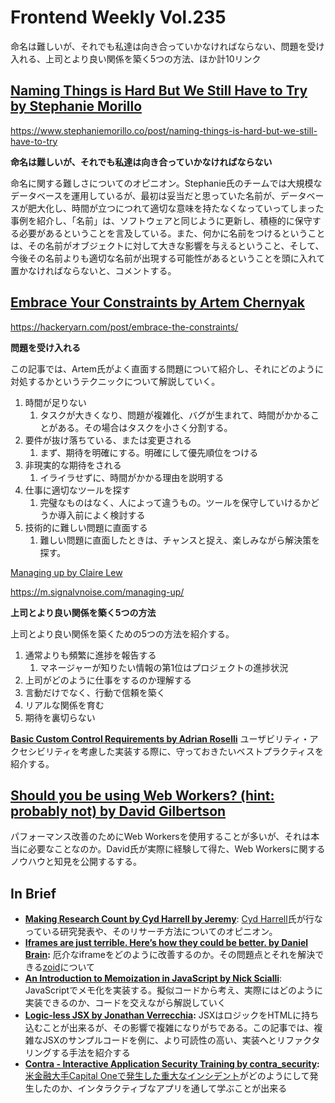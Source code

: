 # Frontend Weekly Vol.235
命名は難しいが、それでも私達は向き合っていかなければならない、問題を受け入れる、上司とより良い関係を築く5つの方法、ほか計10リンク

## [Naming Things is Hard But We Still Have to Try by Stephanie Morillo](https://www.stephaniemorillo.co/post/naming-things-is-hard-but-we-still-have-to-try)

https://www.stephaniemorillo.co/post/naming-things-is-hard-but-we-still-have-to-try

**命名は難しいが、それでも私達は向き合っていかなければならない**

命名に関する難しさについてのオピニオン。Stephanie氏のチームでは大規模なデータベースを運用しているが、最初は妥当だと思っていた名前が、データベースが肥大化し、時間が立つにつれて適切な意味を持たなくなっていってしまった事例を紹介し、「名前」は、ソフトウェアと同じように更新し、積極的に保守する必要があるということを言及している。また、何かに名前をつけるということは、その名前がオブジェクトに対して大きな影響を与えるということ、そして、今後その名前よりも適切な名前が出現する可能性があるということを頭に入れて置かなければならないと、コメントする。


## [Embrace Your Constraints by Artem Chernyak](https://hackeryarn.com/post/embrace-the-constraints/)

https://hackeryarn.com/post/embrace-the-constraints/

**問題を受け入れる**

この記事では、Artem氏がよく直面する問題について紹介し、それにどのように対処するかというテクニックについて解説していく。


1. 時間が足りない
    1. タスクが大きくなり、問題が複雑化、バグが生まれて、時間がかかることがある。その場合はタスクを小さく分割する。
2. 要件が抜け落ちている、または変更される
    1. まず、期待を明確にする。明確にして優先順位をつける
3. 非現実的な期待をされる
    1. イライラせずに、時間がかかる理由を説明する
4. 仕事に適切なツールを探す
    1. 完璧なものはなく、人によって違うもの。ツールを保守していけるかどうか導入前によく検討する
5. 技術的に難しい問題に直面する
    1. 難しい問題に直面したときは、チャンスと捉え、楽しみながら解決策を探す。

[Managing up by Claire Lew](https://m.signalvnoise.com/managing-up/)

https://m.signalvnoise.com/managing-up/


**上司とより良い関係を築く5つの方法**

上司とより良い関係を築くための5つの方法を紹介する。


1. 通常よりも頻繁に進捗を報告する
    1. マネージャーが知りたい情報の第1位はプロジェクトの進捗状況
2. 上司がどのように仕事をするのか理解する
3. 言動だけでなく、行動で信頼を築く
4. リアルな関係を育む
5. 期待を裏切らない

[**Basic Custom Control Requirements by Adrian Roselli**](http://adrianroselli.com/2019/08/basic-custom-control-requirements.html)
ユーザビリティ・アクセシビリティを考慮した実装する際に、守っておきたいベストプラクティスを紹介する。


## [Should you be using Web Workers? (hint: probably not) by David Gilbertson](https://medium.com/@david.gilbertson/should-you-should-be-using-web-workers-hint-probably-not-9b6d26dc8c6a)

パフォーマンス改善のためにWeb Workersを使用することが多いが、それは本当に必要なことなのか。David氏が実際に経験して得た、Web Workersに関するノウハウと知見を公開するする。


## In Brief
- [**Making Research Count by Cyd Harrell by Jeremy**](https://adactio.com/journal/15735):  [Cyd Harrell](https://aneventapart.com/speakers/cyd-harrell)氏が行なっている研究発表や、そのリサーチ方法についてのオピニオン。
- [**Iframes are just terrible. Here’s how they could be better. by Daniel Brain**](https://medium.com/@bluepnume/iframes-are-just-terrible-heres-how-they-could-be-better-974b731f0fb4)**:** 厄介なiframeをどのように改善するのか。その問題点とそれを解決できる[zoid](https://github.com/krakenjs/zoid)について
- [**An Introduction to Memoization in JavaScript by Nick Scialli**](https://nick.scialli.me/an-introduction-to-memoization-in-javascript/): JavaScriptでメモ化を実装する。擬似コードから考え、実際にはどのように実装できるのか、コードを交えながら解説していく
- [**Logic-less JSX by Jonathan Verrecchia**](https://verekia.com/react/logic-less-jsx/)**:** JSXはロジックをHTMLに持ち込むことが出来るが、その影響で複雑になりがちである。この記事では、複雑なJSXのサンプルコードを例に、より可読性の高い、実装へとリファクタリングする手法を紹介する
- [**Contra - Interactive Application Security Training by contra_security**](https://application.security)**:** [米金融大手Capital Oneで発生した重大なインシデント](https://jp.techcrunch.com/2019/07/30/2019-07-29-capital-one-hacked-over-100-million-customers-affected/)がどのようにして発生したのか、インタラクティブなアプリを通して学ぶことが出来る

